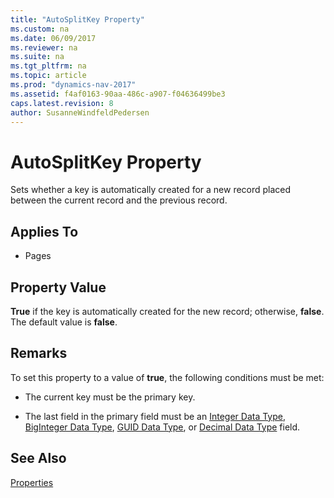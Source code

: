 ```yaml
---
title: "AutoSplitKey Property"
ms.custom: na
ms.date: 06/09/2017
ms.reviewer: na
ms.suite: na
ms.tgt_pltfrm: na
ms.topic: article
ms.prod: "dynamics-nav-2017"
ms.assetid: f4af0163-90aa-486c-a907-f04636499be3
caps.latest.revision: 8
author: SusanneWindfeldPedersen
---
```

# AutoSplitKey Property
Sets whether a key is automatically created for a new record placed between the current record and the previous record.  
  
## Applies To  
  
-   Pages  
  
## Property Value  
 **True** if the key is automatically created for the new record; otherwise, **false**. The default value is **false**.  
  
## Remarks  
 To set this property to a value of **true**, the following conditions must be met:  
  
-   The current key must be the primary key.  
  
-   The last field in the primary field must be an [Integer Data Type](../datatypes/devenv-integer-data-type.md), [BigInteger Data Type](../datatypes/devenv-biginteger-data-type.md), [GUID Data Type](../datatypes/devenv-guid-data-type.md), or [Decimal Data Type](../datatypes/devenv-decimal-data-type.md) field.  
  
## See Also  
 [Properties](devenv-properties.md)